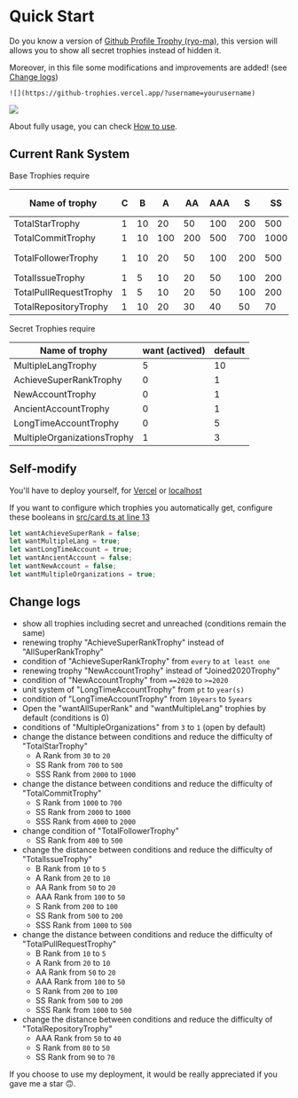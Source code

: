 # Quick Start

Do you know a version of [Github Profile Trophy (ryo-ma)](https://github.com/ryo-ma/github-profile-trophy), this version will allows you to show all secret trophies instead of hidden it.

Moreover, in this file some modifications and improvements are added! (see [Change logs](#change-logs))

```
![](https://github-trophies.vercel.app/?username=yourusername)
```

[![](https://github-trophies.vercel.app/?username=lucthienphong1120)](https://github-trophies.vercel.app/?username=lucthienphong1120)

About fully usage, you can check [How to use](/USAGE.md).

## Current Rank System

Base Trophies require

| Name of trophy | C | B | A | AA | AAA | S | SS | SSS | difficult rates |
| --- | --- | --- | --- | --- | --- | --- | --- | --- | --- |
| TotalStarTrophy | 1 | 10 | 20 | 50 | 100 | 200 | 500 | 1000 | Normal |
| TotalCommitTrophy | 1 | 10 | 100 | 200 | 500 | 700 | 1000 | 2000 | Normal |
| TotalFollowerTrophy | 1 | 10 | 20 | 50 | 100 | 200 | 500 | 1000 | Very Hard |
| TotalIssueTrophy | 1 | 5 | 10 | 20 | 50 | 100 | 200 | 500 | Hard |
| TotalPullRequestTrophy | 1 | 5 | 10 | 20 | 50 | 100 | 200 | 500 | Hard |
| TotalRepositoryTrophy | 1 | 10 | 20 | 30 | 40 | 50 | 70 | 100 | Easy |

Secret Trophies require 

| Name of trophy | want (actived) | default |
| --- | --- | --- |
| MultipleLangTrophy | 5 | 10 |
| AchieveSuperRankTrophy | 0 | 1 |
| NewAccountTrophy | 0 | 1 |
| AncientAccountTrophy | 0 | 1 |
| LongTimeAccountTrophy | 0 | 5 |
| MultipleOrganizationsTrophy | 1 | 3 |

## Self-modify

You'll have to deploy yourself, for [Vercel](/VercelDeployGuide.md) or [localhost](/LocalDeployGuide.md)

If you want to configure which trophies you automatically get, configure these booleans in [src/card.ts at line 13](/src/trophy.ts#L13)

```ts
let wantAchieveSuperRank = false;
let wantMultipleLang = true;
let wantLongTimeAccount = true;
let wantAncientAccount = false;
let wantNewAccount = false;
let wantMultipleOrganizations = true;
```

## Change logs

- show all trophies including secret and unreached (conditions remain the same)
- renewing trophy "AchieveSuperRankTrophy" instead of "AllSuperRankTrophy"
- condition of "AchieveSuperRankTrophy" from `every` to `at least one`
- renewing trophy "NewAccountTrophy" instead of "Joined2020Trophy"
- condition of "NewAccountTrophy" from `==2020` to `>=2020`
- unit system of "LongTimeAccountTrophy" from `pt` to `year(s)`
- condition of "LongTimeAccountTrophy" from `10years` to `5years`
- Open the "wantAllSuperRank" and "wantMultipleLang" trophies by default (conditions is 0)
- conditions of "MultipleOrganizations" from `3` to `1` (open by default)
- change the distance between conditions and reduce the difficulty of "TotalStarTrophy"
  - A Rank from `30` to `20`
  - SS Rank from `700` to `500`
  - SSS Rank from `2000` to `1000`
- change the distance between conditions and reduce the difficulty of "TotalCommitTrophy"
  - S Rank from `1000` to `700`
  - SS Rank from `2000` to `1000`
  - SSS Rank from `4000` to `2000`
- change condition of "TotalFollowerTrophy"
  - SS Rank from `400` to `500`
- change the distance between conditions and reduce the difficulty of "TotalIssueTrophy"
  - B Rank from `10` to `5`
  - A Rank from `20` to `10`
  - AA Rank from `50` to `20`
  - AAA Rank from `100` to `50`
  - S Rank from `200` to `100`
  - SS Rank from `500` to `200`
  - SSS Rank from `1000` to `500`
- change the distance between conditions and reduce the difficulty of "TotalPullRequestTrophy"
  - B Rank from `10` to `5`
  - A Rank from `20` to `10`
  - AA Rank from `50` to `20`
  - AAA Rank from `100` to `50`
  - S Rank from `200` to `100`
  - SS Rank from `500` to `200`
  - SSS Rank from `1000` to `500`
- change the distance between conditions and reduce the difficulty of "TotalRepositoryTrophy"
  - AAA Rank from `50` to `40`
  - S Rank from `80` to `50`
  - SS Rank from `90` to `70`

If you choose to use my deployment, it would be really appreciated if you gave me a star 🙃.
